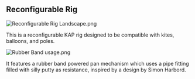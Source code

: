 ## Reconfigurable Rig

![Reconfigurable Rig Landscape.png](file:///Users/ranonpritchard/Desktop/Reconfigurable%20Rig%20Configuration%20Renders.png)
  
  
This is a reconfigurable KAP rig designed to be compatible with kites, balloons, and poles. 

![Rubber Band usage.png](file:///Users/ranonpritchard/Desktop/Rubber%20Band%20Usage.png)

It features a rubber band powered pan mechanism which uses a pipe fitting filled with silly putty as resistance, inspired by a design by Simon Harbord.
